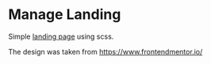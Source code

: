 # Manage Landing
Simple [landing page](https://kiriushkin.pro/manage-landing) using scss.

The design was taken from https://www.frontendmentor.io/
